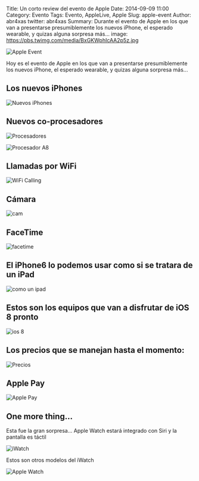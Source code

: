 Title: Un corto review del evento de Apple
Date: 2014-09-09 11:00
Category: Evento
Tags: Evento, AppleLive, Apple
Slug: apple-event
Author: abr4xas
twitter: abr4xas
Summary: Durante el evento de Apple en los que van a presentarse presumiblemente los nuevos iPhone, el esperado wearable, y quizas alguna sorpresa más...
image: https://pbs.twimg.com/media/BxGKWphIcAA2p5z.jpg

![Apple Event](https://pbs.twimg.com/media/BxGKWphIcAA2p5z.jpg)

Hoy es el evento de Apple en los que van a presentarse presumiblemente los nuevos iPhone, el esperado wearable, y quizas alguna sorpresa más...



## Los nuevos iPhones

![Nuevos iPhones](https://pbs.twimg.com/media/BxG3fD7IEAAD-xh.jpg)


## Nuevos co-procesadores

![Procesadores](https://pbs.twimg.com/media/BxG5zZCCQAAB-GP.jpg)

![Procesador A8](https://pbs.twimg.com/media/BxG7PG2IMAENR1v.jpg)

## Llamadas por WiFi

![WiFi Calling](https://pbs.twimg.com/media/BxG7vJGIgAA5xjg.jpg)

## Cámara

![cam](https://pbs.twimg.com/media/BxG8NezIQAAvuXT.jpg)

## FaceTime

![facetime](https://pbs.twimg.com/media/BxG8Wu-IAAEKjQD.jpg)

## El iPhone6 lo podemos usar como si se tratara de un iPad
![como un ipad](https://pbs.twimg.com/media/BxG51wFIQAEroYx.jpg)

## Estos son los equipos que van a disfrutar de iOS 8 pronto
![ios 8](https://pbs.twimg.com/media/BxG9YQUIgAAyOnQ.jpg)

## Los precios que se manejan hasta el momento:

![Precios](https://pbs.twimg.com/media/BxG-j2aIEAEELXr.jpg)

## Apple Pay
![Apple Pay](https://pbs.twimg.com/media/BxG_BacIgAAxIbL.jpg)

## One more thing...

Esta fue la gran sorpresa... Apple Watch estará integrado con Siri y la pantalla es táctil

![iWatch](https://pbs.twimg.com/media/BxHDO0eIMAAzi4K.jpg)

Estos son otros modelos del iWatch

![Apple Watch](https://pbs.twimg.com/media/BxHH2IvCUAAb1GW.jpg)
